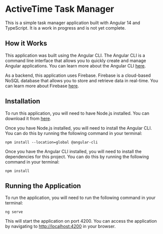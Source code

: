 # ActiveTime Task Manager 

This is a simple task manager application built with Angular 14 and TypeScript. It is a work in progress and is not yet complete.

## How it Works

This application was built using the Angular CLI. The Angular CLI is a command line interface that allows you to quickly create and manage Angular applications. You can learn more about the Angular CLI [here](https://cli.angular.io/).

As a backend, this application uses Firebase. Firebase is a cloud-based NoSQL database that allows you to store and retrieve data in real-time. You can learn more about Firebase [here](https://firebase.google.com/).

## Installation
To run this application, you will need to have Node.js installed. You can download it from [here](https://nodejs.org/en/).

Once you have Node.js installed, you will need to install the Angular CLI. You can do this by running the following command in your terminal:

    npm install --location=global @angular-cli

Once you have the Angular CLI installed, you will need to install the dependencies for this project. You can do this by running the following command in your terminal:

    npm install
  
## Running the Application

To run the application, you will need to run the following command in your terminal:

    ng serve

This will start the application on port 4200. You can access the application by navigating to [http://localhost:4200](http://localhost:4200) in your browser.
